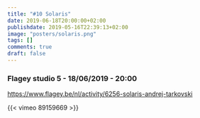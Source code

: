 ```yaml
---
title: "#10 Solaris"
date: 2019-06-18T20:00:00+02:00
publishdate: 2019-05-16T22:39:13+02:00
image: "posters/solaris.png"
tags: []
comments: true
draft: false
---
```


### Flagey studio 5 - 18/06/2019 - 20:00

<https://www.flagey.be/nl/activity/6256-solaris-andrej-tarkovski>

{{< vimeo 89159669 >}}
